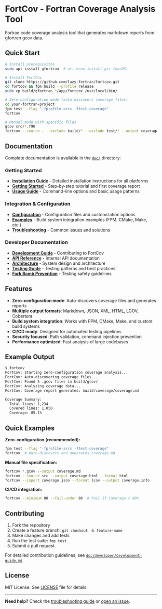 # FortCov - Fortran Coverage Analysis Tool

Fortran code coverage analysis tool that generates markdown reports from gfortran gcov data.

## Quick Start

```bash
# Install prerequisites 
sudo apt install gfortran  # or: brew install gcc (macOS)

# Install FortCov
git clone https://github.com/lazy-fortran/fortcov.git
cd fortcov && fpm build --profile release
sudo cp build/gfortran_*/app/fortcov /usr/local/bin/

# Zero-configuration mode (auto-discovers coverage files)
cd your-fortran-project
fpm test --flag "-fprofile-arcs -ftest-coverage"
fortcov

# Manual mode with specific files
gcov src/*.f90
fortcov --source . --exclude build/* --exclude test/* --output coverage.md
```

## Documentation

Complete documentation is available in the [`doc/`](doc/) directory:

### Getting Started
- **[Installation Guide](doc/user/installation.md)** - Detailed installation instructions for all platforms
- **[Getting Started](doc/user/getting-started.md)** - Step-by-step tutorial and first coverage report
- **[Usage Guide](doc/user/usage-guide.md)** - Command-line options and basic usage patterns

### Integration & Configuration
- **[Configuration](doc/user/configuration.md)** - Configuration files and customization options
- **[Examples](doc/user/examples.md)** - Build system integration examples (FPM, CMake, Make, etc.)
- **[Troubleshooting](doc/user/troubleshooting.md)** - Common issues and solutions

### Developer Documentation
- **[Development Guide](doc/developer/development-guide.md)** - Contributing to FortCov
- **[API Reference](doc/developer/api-reference.md)** - Internal API documentation
- **[Architecture](doc/developer/architecture.md)** - System design and architecture
- **[Testing Guide](doc/developer/testing.md)** - Testing patterns and best practices
- **[Fork Bomb Prevention](doc/developer/fork-bomb-prevention.md)** - Testing safety guidelines

## Features

- **Zero-configuration mode**: Auto-discovers coverage files and generates reports
- **Multiple output formats**: Markdown, JSON, XML, HTML, LCOV, Cobertura
- **Build system integration**: Works with FPM, CMake, Make, and custom build systems  
- **CI/CD ready**: Designed for automated testing pipelines
- **Security focused**: Path validation, command injection prevention
- **Performance optimized**: Fast analysis of large codebases

## Example Output

```bash
$ fortcov
FortCov: Starting zero-configuration coverage analysis...
FortCov: Auto-discovering coverage files...
FortCov: Found 5 .gcov files in build/gcov/
FortCov: Analyzing coverage data...
FortCov: Coverage report generated: build/coverage/coverage.md

Coverage Summary:
  Total lines: 1,234
  Covered lines: 1,050
  Coverage: 85.1%
```

## Quick Examples

**Zero-configuration (recommended):**
```bash
fpm test --flag "-fprofile-arcs -ftest-coverage"
fortcov  # Auto-discovers and generates coverage.md
```

**Manual file specification:**
```bash
fortcov *.gcov --output coverage.md
fortcov --source src --output coverage.html --format html
fortcov --import coverage.json --format lcov --output coverage.info
```

**CI/CD integration:**
```bash
fortcov --minimum 80 --fail-under 80  # Fail if coverage < 80%
```

## Contributing

1. Fork the repository
2. Create a feature branch: `git checkout -b feature-name`
3. Make changes and add tests
4. Run the test suite: `fmp test`
5. Submit a pull request

For detailed contribution guidelines, see [`doc/developer/development-guide.md`](doc/developer/development-guide.md).

## License

MIT License. See [LICENSE](LICENSE) file for details.

---

**Need help?** Check the [troubleshooting guide](doc/user/troubleshooting.md) or [open an issue](https://github.com/lazy-fortran/fortcov/issues).